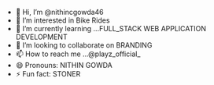 - 👋 Hi, I’m @nithincgowda46
- 👀 I’m interested in Bike Rides
- 🌱 I’m currently learning ...FULL_STACK WEB APPLICATION DEVELOPMENT
- 💞️ I’m looking to collaborate on BRANDING
- 📫 How to reach me ...@playz_official_
- 😄 Pronouns: NITHIN GOWDA
- ⚡ Fun fact: STONER

<!---
nithincgowda46/nithincgowda46 is a ✨ special ✨ repository because its `README.md` (this file) appears on your GitHub profile.
You can click the Preview link to take a look at your changes.
--->
